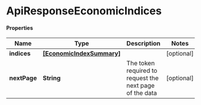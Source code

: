 # ApiResponseEconomicIndices

#### Properties
Name | Type | Description | Notes
------------ | ------------- | ------------- | -------------
**indices** | [**[EconomicIndexSummary]**](EconomicIndexSummary.md) |  | [optional] 
**nextPage** | **String** | The token required to request the next page of the data | [optional] 



